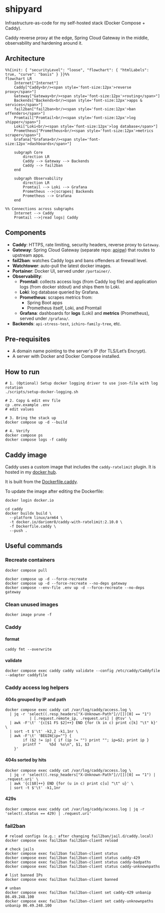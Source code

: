 # shipyard

Infrastructure-as-code for my self-hosted stack (Docker Compose + Caddy).

Caddy reverse proxy at the edge, Spring Cloud Gateway in the middle, observability and hardening
around it.

## Architecture

```mermaid
%%{init: { "securityLevel": "loose", "flowchart": { "htmlLabels": true, "curve": "basis" } }}%%
flowchart LR
    Internet["Internet"]
    Caddy["Caddy<br/><span style='font-size:12px'>reverse proxy</span>"]
    Gateway["Gateway<br/><span style='font-size:12px'>routing</span>"]
    Backends["Backends<br/><span style='font-size:12px'>apps & services</span>"]
    fail2ban["fail2ban<br/><span style='font-size:12px'>ban offenders</span>"]
    Promtail["Promtail<br/><span style='font-size:12px'>log shipper</span>"]
    Loki["Loki<br/><span style='font-size:12px'>log database</span>"]
    Prometheus["Prometheus<br/><span style='font-size:12px'>metrics scraper</span>"]
    Grafana["Grafana<br/><span style='font-size:12px'>dashboards</span>"]

    subgraph Core
        direction LR
        Caddy --> Gateway --> Backends
        Caddy --> fail2ban
    end

    subgraph Observability
        direction LR
        Promtail --> Loki --> Grafana
        Prometheus -->|scrapes| Backends
        Prometheus --> Grafana
    end

%% Connections across subgraphs
    Internet --> Caddy
    Promtail -->|read logs| Caddy
```

## Components

- **Caddy**: HTTPS, rate limiting, security headers, reverse proxy to `Gateway`.
- **Gateway**: Spring Cloud Gateway (separate repo: [apigw](https://github.com/dario-mr/apigw)) that
  routes to upstream apps.
- **fail2ban**: watches Caddy logs and bans offenders at firewall level.
- **Watchtower**: auto-pull the latest docker images.
- **Portainer**: Docker UI, served under `/portainer/`.
- **Observability**:
    - **Promtail**: collects access logs (from Caddy log file) and application logs (from docker
      stdout) and ships them to Loki.
    - **Loki**: log database queried by Grafana.
    - **Prometheus**: scrapes metrics from:
        - Spring Boot apps
        - Prometheus itself, Loki, and Promtail
    - **Grafana**: dashboards for **logs** (Loki) and **metrics** (Prometheus), served under
      `/grafana/`.
- **Backends**: `api-stress-test`, `ichiro-family-tree`, etc.

## Pre-requisites

- A domain name pointing to the server's IP (for TLS/Let’s Encrypt).
- A server with Docker and Docker Compose installed.

## How to run

```shell
# 1. (Optional) Setup docker logging driver to use json-file with log rotation
./scripts/setup-docker-logging.sh

# 2. Copy & edit env file
cp .env.example .env
# edit values

# 3. Bring the stack up
docker compose up -d --build

# 4. Verify
docker compose ps
docker compose logs -f caddy
```

## Caddy image

Caddy uses a custom image that includes the `caddy-ratelimit` plugin. It is hosted in
my [docker hub](https://hub.docker.com/repository/docker/dariomr8/caddy-with-ratelimit/general).

It is built from the [Dockerfile.caddy](caddy/Dockerfile.caddy).

To update the image after editing the Dockerfile:

```shell
docker login docker.io

cd caddy
docker buildx build \
  --platform linux/arm64 \
  -t docker.io/dariomr8/caddy-with-ratelimit:2.10.0 \
  -f Dockerfile.caddy \
  --push .
```

## Useful commands

### Recreate containers

```shell
docker compose pull

docker compose up -d --force-recreate
docker compose up -d --force-recreate --no-deps gateway
docker compose --env-file .env up -d --force-recreate --no-deps gateway
```

### Clean unused images

```shell
docker image prune -f
```

### Caddy

#### format

```shell
caddy fmt --overwrite
```

#### validate

```shell
docker compose exec caddy caddy validate --config /etc/caddy/Caddyfile --adapter caddyfile
```

### Caddy access log helpers

#### 404s grouped by IP and path

```shell
docker compose exec caddy cat /var/log/caddy/access.log \
  | jq -r 'select((.resp_headers["X-Unknown-Path"]//[])[0] == "1")
           | [.request.remote_ip, .request.uri] | @tsv' \
  | awk -F'\t' '{c[$1 FS $2]++} END {for (k in c) print c[k] "\t" k}' \
  | sort -t $'\t' -k2,2 -k1,1nr \
  | awk -F'\t' 'BEGIN{ip=""} {
        if ($2 != ip) { if (ip != "") print ""; ip=$2; print ip }
        printf "    %5d  %s\n", $1, $3
    }'
```

#### 404s sorted by hits

```shell
docker compose exec caddy cat /var/log/caddy/access.log \
  | jq -r 'select((.resp_headers["X-Unknown-Path"]//[])[0] == "1") | .request.uri' \
  | awk '{c[$0]++} END {for (u in c) print c[u] "\t" u}' \
  | sort -t $'\t' -k1,1nr
```

#### 429s

```shell
docker compose exec caddy cat /var/log/caddy/access.log | jq -r 'select(.status == 429) | .request.uri'
```

### fail2ban

```shell
# reload configs (e.g.: after changing fail2ban/jail.d/caddy.local)
docker compose exec fail2ban fail2ban-client reload

# check jails
docker compose exec fail2ban fail2ban-client status
docker compose exec fail2ban fail2ban-client status caddy-429
docker compose exec fail2ban fail2ban-client status caddy-badpaths
docker compose exec fail2ban fail2ban-client status caddy-unknownpaths

# list banned IPs
docker compose exec fail2ban fail2ban-client banned

# unban
docker compose exec fail2ban fail2ban-client set caddy-429 unbanip 86.49.248.100
docker compose exec fail2ban fail2ban-client set caddy-unknownpaths unbanip 86.49.248.100
```
